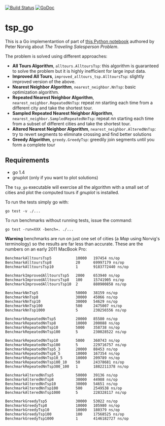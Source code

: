 [![Build Status](https://travis-ci.org/masci/tsp_go.svg)](https://travis-ci.org/masci/tsp_go)
[![GoDoc](https://godoc.org/github.com/masci/tsp_go?status.svg)](https://godoc.org/github.com/masci/tsp_go)

# tsp_go

This is a Go implementantion of part of [this Python notebook](http://nbviewer.ipython.org/url/norvig.com/ipython/TSPv3.ipynb) 
authored by Peter Norvig about *The Traveling Salesperson Problem*.

The problem is solved using different approaches:

 * **All Tours Algorithm**, ``alltours.AlltoursTsp``: this algorithm is guaranteed to solve the problem but it is highly inefficient for large input data.
 * **Improved All Tours**, ``improved_alltours_tsp.AlltoursTsp``: slightly improved version of the above.
 * **Nearest Neighbor Algorithm**, ``nearest_neighbor.NnTsp``: basic optimization algorithm.
 * **Repeated Nearest Neighbor Algorithm**, ``nearest_neighbor.RepeatedNnTsp``: repeat *nn* starting each time from a different city and take the shortest tour.
 * **Sampled Repeated Nearest Neighbor Algorithm**, ``nearest_neighbor.SampledRepeatedNnTsp``: repeat *nn* starting each time from a subset of different cities and take the shortest tour.
 * **Altered Nearest Neighbor Algorithm**, ``nearest_neighbor.AlteredNnTsp``: try to revert segments to eliminate crossing and find better solutions
 * **Greedy Algorithm**, ``greedy.GreedyTsp``: greedily join segments until you form a complete tour

## Requirements

 * go 1.4
 * gnuplot (only if you want to plot solutions)

The ``tsp_go`` executable will exercise all the algorithm with a small set of cities and plot the computed tours if *gnuplot* is installed.

To run the tests simply go with:

    go test -v ./...

To run benchmarks without running tests, issue the command: 

    go test -run=XXX -bench=. ./...

**Warning** benchmarks are run on just one set of cities (a *Map* using Norvig's terminology) so the results are far less than accurate. These are the numbers on an early 2011 MacBook Pro:

    BenchmarkAlltoursTsp5           10000   197454 ns/op
    BenchmarkAlltoursTsp8           20      69997179 ns/op
    BenchmarkAlltoursTsp10          1       9183772440 ns/op

    BenchmarkImprovedAlltoursTsp5   2000    653940 ns/op
    BenchmarkImprovedAlltoursTsp8   100     15741905 ns/op
    BenchmarkImprovedAlltoursTsp10  2       880900858 ns/op

    BenchmarkNnTsp5                 50000   38159 ns/op
    BenchmarkNnTsp8                 30000   45066 ns/op
    BenchmarkNnTsp10                30000   54629 ns/op
    BenchmarkNnTsp100               500     2475007 ns/op
    BenchmarkNnTsp1000              5       230256556 ns/op

    BenchmarkRepeatedNnTsp5         20000   85580 ns/op
    BenchmarkRepeatedNnTsp8         10000   200088 ns/op
    BenchmarkRepeatedNnTsp10        5000    358738 ns/op
    BenchmarkRepeatedNnTsp100       5       230028522 ns/op

    BenchmarkRepeatedNnTsp10        5000    360743 ns/op
    BenchmarkRepeatedNnTsp100       5       229716757 ns/op
    BenchmarkRepeatedNnTsp5_3       20000   88453 ns/op
    BenchmarkRepeatedNnTsp8_5       10000   167354 ns/op
    BenchmarkRepeatedNnTsp10_5      10000   209789 ns/op
    BenchmarkRepeatedNnTsp100_10    50      24378681 ns/op
    BenchmarkRepeatedNnTsp300_100   1       1882211378 ns/op

    BenchmarkAlteredNnTsp5          50000   39136 ns/op
    BenchmarkAlteredNnTsp8          30000   44988 ns/op
    BenchmarkAlteredNnTsp10         30000   54651 ns/op
    BenchmarkAlteredNnTsp100        500     2549538 ns/op
    BenchmarkAlteredNnTsp1000       5       228328117 ns/op

    BenchmarkGreedyTsp5             30000   53022 ns/op
    BenchmarkGreedyTsp8             10000   105980 ns/op
    BenchmarkGreedyTsp10            10000   180379 ns/op
    BenchmarkGreedyTsp100           100     17568525 ns/op
    BenchmarkGreedyTsp1000          1       4146182727 ns/op
